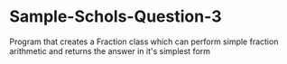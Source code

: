 # Sample-Schols-Question-3
Program that creates a Fraction class which can perform simple 
fraction arithmetic and returns the answer in it's simplest form
